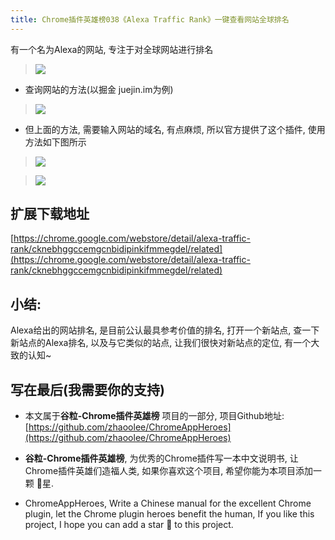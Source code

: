 ```yaml
---
title: Chrome插件英雄榜038《Alexa Traffic Rank》一键查看网站全球排名
---
```

有一个名为Alexa的网站, 专注于对全球网站进行排名
> ![](https://www.v2fy.com/asset/038_alexa_traffic_rank/65e1ed735b3c49b6b0d65eea071001e2.png)

- 查询网站的方法(以掘金 juejin.im为例)

> ![](https://www.v2fy.com/asset/038_alexa_traffic_rank/1b25be1b6b594cd4ad2fd0058aad1c6f.gif)

- 但上面的方法, 需要输入网站的域名, 有点麻烦, 所以官方提供了这个插件, 使用方法如下图所示

> ![](https://www.v2fy.com/asset/038_alexa_traffic_rank/fdc2e22464d943429f0b296ba50f2cae.gif)

> ![](https://www.v2fy.com/asset/038_alexa_traffic_rank/035340d761ae4836aab0cd05156b974c.png)


## 扩展下载地址

[https://chrome.google.com/webstore/detail/alexa-traffic-rank/cknebhggccemgcnbidipinkifmmegdel/related](https://chrome.google.com/webstore/detail/alexa-traffic-rank/cknebhggccemgcnbidipinkifmmegdel/related)


## 小结:
Alexa给出的网站排名, 是目前公认最具参考价值的排名, 打开一个新站点, 查一下新站点的Alexa排名, 以及与它类似的站点, 让我们很快对新站点的定位, 有一个大致的认知~


## 写在最后(我需要你的支持)
- 本文属于**谷粒-Chrome插件英雄榜** 项目的一部分, 项目Github地址: [https://github.com/zhaoolee/ChromeAppHeroes](https://github.com/zhaoolee/ChromeAppHeroes)

- **谷粒-Chrome插件英雄榜**, 为优秀的Chrome插件写一本中文说明书, 让Chrome插件英雄们造福人类, 如果你喜欢这个项目, 希望你能为本项目添加一颗 🌟星.

- ChromeAppHeroes, Write a Chinese manual for the excellent Chrome plugin, let the Chrome plugin heroes benefit the human, If you like this project, I hope you can add a star 🌟 to this project.
